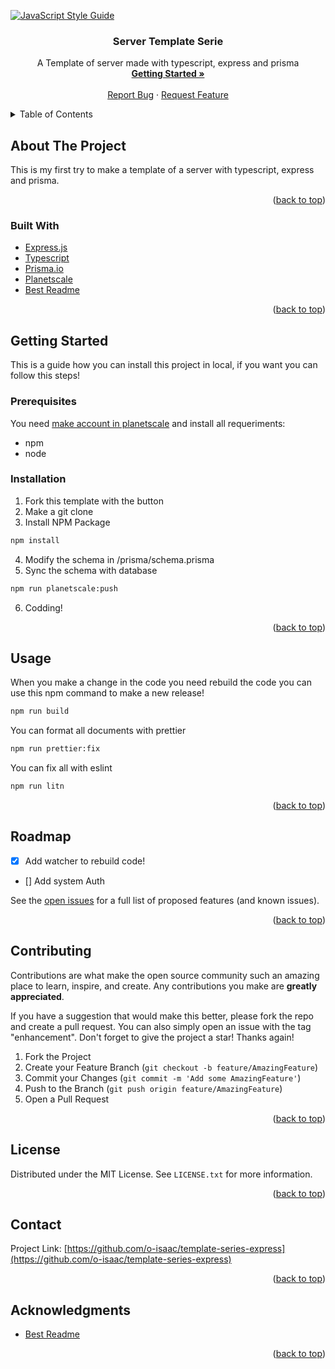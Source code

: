 <div id="top"></div>

[![JavaScript Style Guide](https://cdn.rawgit.com/standard/standard/master/badge.svg)](https://github.com/standard/standard)

<!-- Project Home -->
<div align="center">
  <h3 align="center">Server Template Serie</h3>
  <p align="center">
      A Template of server made with typescript, express and prisma
      <br />
      <a href="https://github.com/o-isaac/template-series-express#getting-started"><strong>Getting Started »</strong></a>
      <br />
      <br />
      <a href="https://github.com/o-isaac/template-series-express/issues">Report Bug</a>
      ·
      <a href="https://github.com/o-isaac/template-series-express/issues">Request Feature</a>

  </p>
</div>

<!-- Table of contents -->
<details>
  <summary>Table of Contents</summary>
  <ol>
    <li>
      <a href="#about-the-project">About The Project</a>
      <ul>
        <li><a href="#built-with">Built With</a></li>
      </ul>
    </li>
    <li>
      <a href="#getting-started">Getting Started</a>
      <ul>
        <li><a href="#prerequisites">Prerequisites</a></li>
        <li><a href="#installation">Installation</a></li>
      </ul>
    </li>
    <li><a href="#usage">Usage</a></li>
    <li><a href="#roadmap">Roadmap</a></li>
    <li><a href="#contributing">Contributing</a></li>
    <li><a href="#license">License</a></li>
    <li><a href="#contact">Contact</a></li>
    <li><a href="#acknowledgments">Acknowledgments</a></li>
  </ol>
</details>

<!-- About the project -->

## About The Project

This is my first try to make a template of a server with typescript, express and prisma.

<p align="right">(<a href="#top">back to top</a>)</p>

### Built With

- [Express.js](http://expressjs.com/)
- [Typescript](https://www.typescriptlang.org/)
- [Prisma.io](https://www.prisma.io/)
- [Planetscale](https://planetscale.com/)
- [Best Readme](https://github.com/othneildrew/Best-README-Template)

<p align="right">(<a href="#top">back to top</a>)</p>

<!-- GETTING STARTED -->

## Getting Started

This is a guide how you can install this project in local, if you want you can
follow this steps!

### Prerequisites

You need [make account in planetscale](https://auth.planetscale.com/sign-up) and install all requeriments:

- npm
- node

### Installation

1. Fork this template with the button
2. Make a git clone
3. Install NPM Package

```sh
npm install
```

4. Modify the schema in /prisma/schema.prisma
5. Sync the schema with database

```sh
npm run planetscale:push
```

6. Codding!

<p align="right">(<a href="#top">back to top</a>)</p>

<!-- USAGE EXAMPLES -->

## Usage

When you make a change in the code you need rebuild the code
you can use this npm command to make a new release!

```sh
npm run build
```

You can format all documents with prettier

```sh
npm run prettier:fix
```

You can fix all with eslint

```sh
npm run litn
```

<p align="right">(<a href="#top">back to top</a>)</p>

<!-- ROADMAP -->

## Roadmap

- [x] Add watcher to rebuild code!
- [] Add system Auth

See the [open issues](https://github.com/o-isaac/template-series-express/issues) for a full list of proposed features (and known issues).

<p align="right">(<a href="#top">back to top</a>)</p>

<!-- CONTRIBUTING -->

## Contributing

Contributions are what make the open source community such an amazing place to learn, inspire, and create. Any contributions you make are **greatly appreciated**.

If you have a suggestion that would make this better, please fork the repo and create a pull request. You can also simply open an issue with the tag "enhancement".
Don't forget to give the project a star! Thanks again!

1. Fork the Project
2. Create your Feature Branch (`git checkout -b feature/AmazingFeature`)
3. Commit your Changes (`git commit -m 'Add some AmazingFeature'`)
4. Push to the Branch (`git push origin feature/AmazingFeature`)
5. Open a Pull Request

<p align="right">(<a href="#top">back to top</a>)</p>

<!-- LICENSE -->

## License

Distributed under the MIT License. See `LICENSE.txt` for more information.

<p align="right">(<a href="#top">back to top</a>)</p>

<!-- CONTACT -->

## Contact

Project Link: [https://github.com/o-isaac/template-series-express](https://github.com/o-isaac/template-series-express)

<p align="right">(<a href="#top">back to top</a>)</p>

<!-- ACKNOWLEDGMENTS -->

## Acknowledgments

- [Best Readme](https://github.com/othneildrew/Best-README-Template)

<p align="right">(<a href="#top">back to top</a>)</p>
